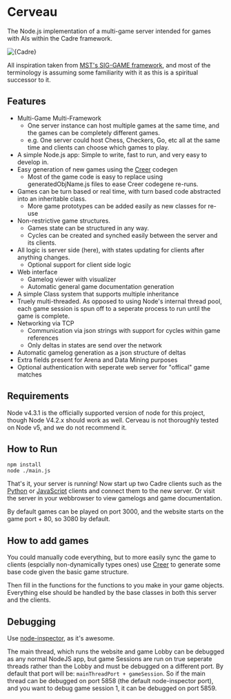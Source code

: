 # Cerveau
The Node.js implementation of a multi-game server intended for games with AIs within the Cadre framework.

![{Cadre}](http://i.imgur.com/17wwI3f.png)

All inspiration taken from [MST's SIG-GAME framework](https://github.com/siggame), and most of the terminology is assuming some familiarity with it as this is a spiritual successor to it.

## Features

* Multi-Game Multi-Framework
  * One server instance can host multiple games at the same time, and the games can be completely different games.
  * e.g. One server could host Chess, Checkers, Go, etc all at the same time and clients can choose which games to play.
* A simple Node.js app: Simple to write, fast to run, and very easy to develop in.
* Easy generation of new games using the [Creer](https://github.com/JacobFischer/Creer) codegen
  * Most of the game code is easy to replace using generatedObjName.js files to ease Creer codegene re-runs.
* Games can be turn based or real time, with turn based code abstracted into an inheritable class.
  * More game prototypes can be added easily as new classes for re-use
* Non-restrictive game structures.
  * Games state can be structured in any way.
  * Cycles can be created and synched easily between the server and its clients.
* All logic is server side (here), with states updating for clients after anything changes.
  * Optional support for client side logic
* Web interface
  * Gamelog viewer with visualizer
  * Automatic general game documentation generation
* A simple Class system that supports multiple inheritance
* Truely multi-threaded. As opposed to using Node's internal thread pool, each game session is spun off to a seperate process to run until the game is complete.
* Networking via TCP
  * Communication via json strings with support for cycles within game references
  * Only deltas in states are send over the network
* Automatic gamelog generation as a json structure of deltas
* Extra fields present for Arena and Data Mining purposes
* Optional authentication with seperate web server for "offical" game matches

## Requirements

Node v4.3.1 is the officially supported version of node for this project, though Node V4.2.x should work as well. Cerveau is not thoroughly tested on Node v5, and we do not recommend it.

## How to Run

```
npm install
node ./main.js
```

That's it, your server is running! Now start up two Cadre clients such as the [Python](https://github.com/JacobFischer/Joueur.py) or [JavaScript](https://github.com/JacobFischer/Joueur.js) clients and connect them to the new server. Or visit the server in your webbrowser to view gamelogs and game documentation.

By default games can be played on port 3000, and the website starts on the game port + 80, so 3080 by default.

## How to add games

You could manually code everything, but to more easily sync the game to clients (espcially non-dynamically types ones) use [Creer](https://github.com/JacobFischer/Creer) to generate some base code given the basic game structure.

Then fill in the functions for the functions to you make in your game objects. Everything else should be handled by the base classes in both this server and the clients.

## Debugging

Use [node-inspector](https://github.com/node-inspector/node-inspector), as it's awesome.

The main thread, which runs the website and game Lobby can be debugged as any normal NodeJS app, but game Sessions are run on true seperate threads rather than the Lobby and must be debugged on a different port. By default that port will be: `mainThreadPort + gameSession`. So if the main thread can be debugged on port 5858 (the default node-inspector port), and you want to debug game session 1, it can be debugged on port 5859.
